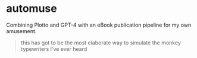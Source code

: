 # automuse

Combining Plotto and GPT-4 with an eBook publication pipeline for my
own amusement.

> this has got to be the most elaborate way to simulate the monkey
> typewriters I've ever heard

